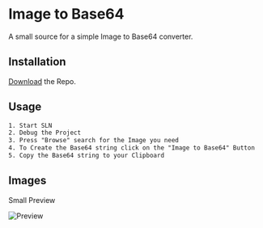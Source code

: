 # Image to Base64

A small source for a simple Image to Base64 converter.

## Installation

[Download](https://github.com/30jannik06/ImageToBase64/archive/refs/heads/master.zip) the Repo.


## Usage

```txt
1. Start SLN
2. Debug the Project
3. Press "Browse" search for the Image you need
4. To Create the Base64 string click on the "Image to Base64" Button
5. Copy the Base64 string to your Clipboard
```

## Images
Small Preview

![Preview](https://cdn.upload.systems/uploads/rgLwqpcE.png)